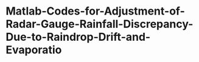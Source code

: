 # Matlab-Codes-for-Adjustment-of-Radar-Gauge-Rainfall-Discrepancy-Due-to-Raindrop-Drift-and-Evaporatio